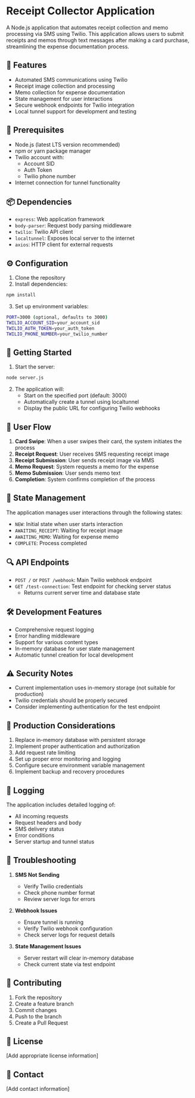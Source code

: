 # Receipt Collector Application

A Node.js application that automates receipt collection and memo processing via SMS using Twilio. This application allows users to submit receipts and memos through text messages after making a card purchase, streamlining the expense documentation process.

## 🌟 Features

- Automated SMS communications using Twilio
- Receipt image collection and processing
- Memo collection for expense documentation
- State management for user interactions
- Secure webhook endpoints for Twilio integration
- Local tunnel support for development and testing

## 🔧 Prerequisites

- Node.js (latest LTS version recommended)
- npm or yarn package manager
- Twilio account with:
  - Account SID
  - Auth Token
  - Twilio phone number
- Internet connection for tunnel functionality

## 📦 Dependencies

- `express`: Web application framework
- `body-parser`: Request body parsing middleware
- `twilio`: Twilio API client
- `localtunnel`: Exposes local server to the internet
- `axios`: HTTP client for external requests

## ⚙️ Configuration

1. Clone the repository
2. Install dependencies:
```bash
npm install
```

3. Set up environment variables:
```bash
PORT=3000 (optional, defaults to 3000)
TWILIO_ACCOUNT_SID=your_account_sid
TWILIO_AUTH_TOKEN=your_auth_token
TWILIO_PHONE_NUMBER=your_twilio_number
```

## 🚀 Getting Started

1. Start the server:
```bash
node server.js
```

2. The application will:
   - Start on the specified port (default: 3000)
   - Automatically create a tunnel using localtunnel
   - Display the public URL for configuring Twilio webhooks

## 💬 User Flow

1. **Card Swipe**: When a user swipes their card, the system initiates the process
2. **Receipt Request**: User receives SMS requesting receipt image
3. **Receipt Submission**: User sends receipt image via MMS
4. **Memo Request**: System requests a memo for the expense
5. **Memo Submission**: User sends memo text
6. **Completion**: System confirms completion of the process

## 🔄 State Management

The application manages user interactions through the following states:

- `NEW`: Initial state when user starts interaction
- `AWAITING_RECEIPT`: Waiting for receipt image
- `AWAITING_MEMO`: Waiting for expense memo
- `COMPLETE`: Process completed

## 🔍 API Endpoints

- `POST /` or `POST /webhook`: Main Twilio webhook endpoint
- `GET /test-connection`: Test endpoint for checking server status
  - Returns current server time and database state

## 🛠️ Development Features

- Comprehensive request logging
- Error handling middleware
- Support for various content types
- In-memory database for user state management
- Automatic tunnel creation for local development

## ⚠️ Security Notes

- Current implementation uses in-memory storage (not suitable for production)
- Twilio credentials should be properly secured
- Consider implementing authentication for the test endpoint

## 🚧 Production Considerations

1. Replace in-memory database with persistent storage
2. Implement proper authentication and authorization
3. Add request rate limiting
4. Set up proper error monitoring and logging
5. Configure secure environment variable management
6. Implement backup and recovery procedures

## 📝 Logging

The application includes detailed logging of:
- All incoming requests
- Request headers and body
- SMS delivery status
- Error conditions
- Server startup and tunnel status

## 🐛 Troubleshooting

1. **SMS Not Sending**
   - Verify Twilio credentials
   - Check phone number format
   - Review server logs for errors

2. **Webhook Issues**
   - Ensure tunnel is running
   - Verify Twilio webhook configuration
   - Check server logs for request details

3. **State Management Issues**
   - Server restart will clear in-memory database
   - Check current state via test endpoint

## 🤝 Contributing

1. Fork the repository
2. Create a feature branch
3. Commit changes
4. Push to the branch
5. Create a Pull Request

## 📄 License

[Add appropriate license information]

## 👥 Contact

[Add contact information]
